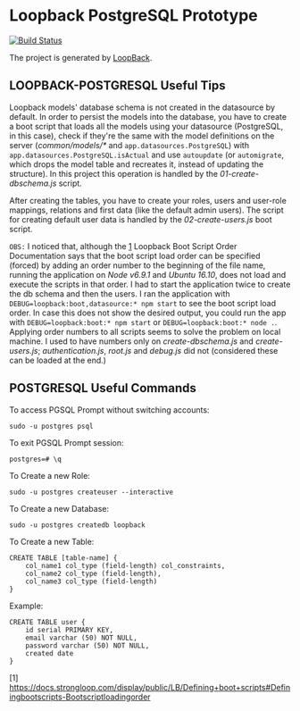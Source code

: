# Loopback PostgreSQL Prototype

[![Build Status](https://travis-ci.org/danielmihai/LoopbackPrototype.svg?branch=master)](https://travis-ci.org/danielmihai/LoopbackPrototype)

The project is generated by [LoopBack](http://loopback.io).

## LOOPBACK-POSTGRESQL Useful Tips

Loopback models' database schema is not created in the datasource by default.
In order to persist the models into the database, you have to create a boot script that loads all the models using your datasource (PostgreSQL, in this case), check if they're the same with the model definitions on the server (_common/models/*_ and `app.datasources.PostgreSQL`) with `app.datasources.PostgreSQL.isActual` and use `autoupdate` (or `automigrate`, which drops the model table and recreates it, instead of updating the structure). In this project this operation is handled by the _01-create-dbschema.js_ script.

After creating the tables, you have to create your roles, users and user-role mappings, relations and first data (like the default admin users). The script for creating default user data is handled by the _02-create-users.js_ boot script.

`OBS:` I noticed that, although the [1](https://docs.strongloop.com/display/public/LB/Defining+boot+scripts#Definingbootscripts-Bootscriptloadingorder) Loopback Boot Script Order Documentation says that the boot script load order can be specified (forced) by adding an order number to the beginning of the file name, running the application on _Node v6.9.1_ and _Ubuntu 16.10_, does not load and execute the scripts in that order. I had to start the application twice to create the db schema and then the users. I ran the application with `DEBUG=loopback:boot,datasource:* npm start` to see the boot script load order. In case this does not show the desired output, you could run the app with `DEBUG=loopback:boot:* npm start` or `DEBUG=loopback:boot:* node .`.
Applying order numbers to all scripts seems to solve the problem on local machine. I used to have numbers only on _create-dbschema.js_ and _create-users.js_; _authentication.js_, _root.js_ and _debug.js_ did not (considered these can be loaded at the end.)

## POSTGRESQL Useful Commands

To access PGSQL Prompt without switching accounts:

	sudo -u postgres psql

To exit PGSQL Prompt session:

	postgres=# \q

To Create a new Role:

	sudo -u postgres createuser --interactive

To Create a new Database:

	sudo -u postgres createdb loopback

To Create a new Table:

	CREATE TABLE [table-name] {
		col_name1 col_type (field-length) col_constraints,
		col_name2 col_type (field-length),
		col_name3 col_type (field-length)
	}

Example:

	CREATE TABLE user {
		id serial PRIMARY KEY,
		email varchar (50) NOT NULL,
		password varchar (50) NOT NULL,
		created date
	}

[1] https://docs.strongloop.com/display/public/LB/Defining+boot+scripts#Definingbootscripts-Bootscriptloadingorder
